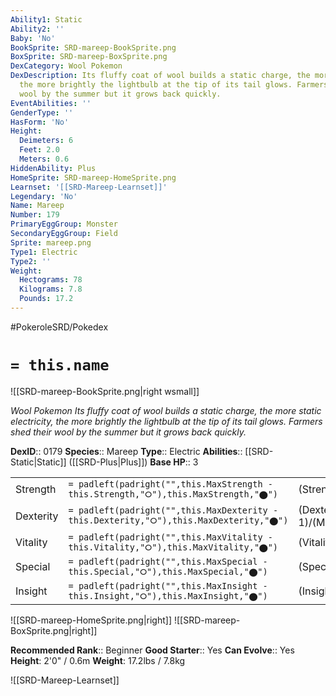 ```yaml
---
Ability1: Static
Ability2: ''
Baby: 'No'
BookSprite: SRD-mareep-BookSprite.png
BoxSprite: SRD-mareep-BoxSprite.png
DexCategory: Wool Pokemon
DexDescription: Its fluffy coat of wool builds a static charge, the more static electricity,
  the more brightly the lightbulb at the tip of its tail glows. Farmers shed their
  wool by the summer but it grows back quickly.
EventAbilities: ''
GenderType: ''
HasForm: 'No'
Height:
  Deimeters: 6
  Feet: 2.0
  Meters: 0.6
HiddenAbility: Plus
HomeSprite: SRD-mareep-HomeSprite.png
Learnset: '[[SRD-Mareep-Learnset]]'
Legendary: 'No'
Name: Mareep
Number: 179
PrimaryEggGroup: Monster
SecondaryEggGroup: Field
Sprite: mareep.png
Type1: Electric
Type2: ''
Weight:
  Hectograms: 78
  Kilograms: 7.8
  Pounds: 17.2
---
```


#PokeroleSRD/Pokedex

# `= this.name`

![[SRD-mareep-BookSprite.png|right wsmall]]

*Wool Pokemon*
*Its fluffy coat of wool builds a static charge, the more static electricity, the more brightly the lightbulb at the tip of its tail glows. Farmers shed their wool by the summer but it grows back quickly.*

**DexID**:: 0179
**Species**:: Mareep
**Type**:: Electric
**Abilities**:: [[SRD-Static|Static]] ([[SRD-Plus|Plus]])
**Base HP**:: 3

|           |                                                                                        |                                          |
| --------- | -------------------------------------------------------------------------------------- | ---------------------------------------- |
| Strength  | `= padleft(padright("",this.MaxStrength - this.Strength,"⭘"),this.MaxStrength,"⬤")`    | (Strength::1)/(MaxStrength::3)   |
| Dexterity | `= padleft(padright("",this.MaxDexterity - this.Dexterity,"⭘"),this.MaxDexterity,"⬤")` | (Dexterity:: 1)/(MaxDexterity::3) |
| Vitality  | `= padleft(padright("",this.MaxVitality - this.Vitality,"⭘"),this.MaxVitality,"⬤")`    | (Vitality::1)/(MaxVitality::3)   |
| Special   | `= padleft(padright("",this.MaxSpecial - this.Special,"⭘"),this.MaxSpecial,"⬤")`       | (Special::2)/(MaxSpecial::4)     |
| Insight   | `= padleft(padright("",this.MaxInsight - this.Insight,"⭘"),this.MaxInsight,"⬤")`       | (Insight::2)/(MaxInsight::4)     |

![[SRD-mareep-HomeSprite.png|right]]
![[SRD-mareep-BoxSprite.png|right]]

**Recommended Rank**:: Beginner
**Good Starter**:: Yes
**Can Evolve**:: Yes
**Height**: 2'0" / 0.6m
**Weight**: 17.2lbs / 7.8kg

![[SRD-Mareep-Learnset]]